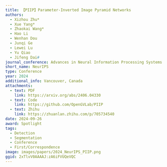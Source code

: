 ```yaml
---
title: 【PIIP】Parameter-Inverted Image Pyramid Networks
authors:
  - Xizhou Zhu*
  - Xue Yang*
  - Zhaokai Wang*
  - Hao Li
  - Wenhan Dou
  - Junqi Ge
  - Lewei Lu
  - Yu Qiao
  - Jifeng Dai#
journal_conference: Advances in Neural Information Processing Systems
short_name: NeurIPS
type: Conference
year: 2024
additional_info: Vancouver, Canada
attachments:
  - text: PDF
    link: https://arxiv.org/abs/2406.04330
  - text: Code
    link: https://github.com/OpenGVLab/PIIP
  - text: Zhihu
    link: https://zhuanlan.zhihu.com/p/705734540
date: 2024-09-26
award: Spotlight
tags:
  - Detection
  - Segmentation
  - Conference
  - First/Correspondence
image: images/papers/2024_NeurIPS_PIIP.png
ggid: 2xTlvV0AAAAJ:zA6iFVUQeVQC
---
```

